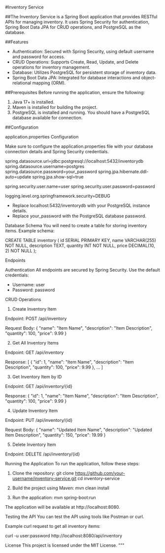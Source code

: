 #Inventory Service

##The Inventory Service is a Spring Boot application that provides RESTful APIs for managing inventory. It uses Spring Security for authentication, Spring Boot Data JPA for CRUD operations, and PostgreSQL as the database.

##Features
- Authentication: Secured with Spring Security, using default username and password for access.
- CRUD Operations: Supports Create, Read, Update, and Delete operations for inventory management.
- Database: Utilizes PostgreSQL for persistent storage of inventory data.
- Spring Boot Data JPA: Integrated for database interactions and object-relational mapping (ORM).

##Prerequisites
Before running the application, ensure the following:

1. Java 17+ is installed.
2. Maven is installed for building the project.
3. PostgreSQL is installed and running. You should have a PostgreSQL database available for connection.

##Configuration

application.properties Configuration

Make sure to configure the application.properties file with your database connection details and Spring Security credentials.

spring.datasource.url=jdbc:postgresql://localhost:5432/inventorydb
spring.datasource.username=postgres
spring.datasource.password=your_password
spring.jpa.hibernate.ddl-auto=update
spring.jpa.show-sql=true

spring.security.user.name=user
spring.security.user.password=password

logging.level.org.springframework.security=DEBUG

- Replace localhost:5432/inventorydb with your PostgreSQL instance details.
- Replace your_password with the PostgreSQL database password.

Database Schema
You will need to create a table for storing inventory items. Example schema:

CREATE TABLE inventory (
    id SERIAL PRIMARY KEY,
    name VARCHAR(255) NOT NULL,
    description TEXT,
    quantity INT NOT NULL,
    price DECIMAL(10, 2) NOT NULL
);

Endpoints

Authentication
All endpoints are secured by Spring Security. Use the default credentials:
- Username: user
- Password: password

CRUD Operations

1. Create Inventory Item

Endpoint: POST /api/inventory

Request Body:
{
  "name": "Item Name",
  "description": "Item Description",
  "quantity": 100,
  "price": 9.99
}

2. Get All Inventory Items

Endpoint: GET /api/inventory

Response:
[
  {
    "id": 1,
    "name": "Item Name",
    "description": "Item Description",
    "quantity": 100,
    "price": 9.99
  },
  ...
]

3. Get Inventory Item by ID

Endpoint: GET /api/inventory/{id}

Response:
{
  "id": 1,
  "name": "Item Name",
  "description": "Item Description",
  "quantity": 100,
  "price": 9.99
}

4. Update Inventory Item

Endpoint: PUT /api/inventory/{id}

Request Body:
{
  "name": "Updated Item Name",
  "description": "Updated Item Description",
  "quantity": 150,
  "price": 19.99
}

5. Delete Inventory Item

Endpoint: DELETE /api/inventory/{id}

Running the Application
To run the application, follow these steps:

1. Clone the repository:
   git clone https://github.com/your-username/inventory-service.git
   cd inventory-service

2. Build the project using Maven:
   mvn clean install

3. Run the application:
   mvn spring-boot:run

The application will be available at http://localhost:8080.

Testing the API
You can test the API using tools like Postman or curl.

Example curl request to get all inventory items:

curl -u user:password http://localhost:8080/api/inventory

License
This project is licensed under the MIT License.
"""


